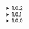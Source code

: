 <details>
<summary>1.0.2 </summary>

* Fixed incompatability with mods that modify camera.
* Potentially improved Roomba's pathfinding.
</details>
<details>
<summary>1.0.1 </summary>

* Removed unnecessary logging.
* Added sound and text on Roomba interaction.
</details>
<details>
<summary>1.0.0 </summary>

* Initial release
</details>
